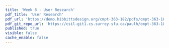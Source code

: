 ```yaml
---
title: 'Week 8 - User Research'
pdf_title: 'User Research'
pdf_url: 'https://demo.hibbittsdesign.org/cmpt-363-182/pdfs/cmpt-363-182-user-research.pdf'
pdf_git_repo_url: 'https://csil-git1.cs.surrey.sfu.ca/paulh/cmpt-363-182-slides/blob/master/user-research/slides.md'
published: true
visible: false
cache_enable: false
---
```


